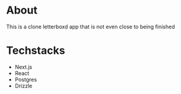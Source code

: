 # About

This is a clone letterboxd app that is not even close to being finished

# Techstacks

- Next.js
- React
- Postgres
- Drizzle
